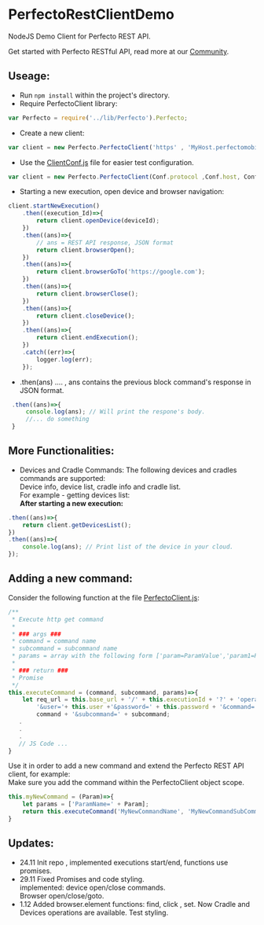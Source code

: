 # PerfectoRestClientDemo
NodeJS Demo Client for Perfecto REST API. <br/>

Get started with Perfecto RESTful API, read more at our [Community](https://community.perfectomobile.com/posts/938046-getting-started-with-rest-api).

## **Useage:**

- Run `npm install` within the project's directory.
- Require PerfectoClient library:
``` JavaScript
var Perfecto = require('../lib/Perfecto').Perfecto;
``` 
- Create a new client:
```JavaScript
var client = new Perfecto.PerfectoClient('https' , 'MyHost.perfectomobile.com', MyUser, MyPassword);
``` 
- Use the [ClientConf.js](test/ClientConf.js) file for easier test configuration.
```JavaScript
var client = new Perfecto.PerfectoClient(Conf.protocol ,Conf.host, Conf.user, Conf.pass);
``` 
- Starting a new execution, open device and browser navigation:
```JavaScript
client.startNewExecution()
    .then((execution_Id)=>{
        return client.openDevice(deviceId);
    })
    .then((ans)=>{
        // ans = REST API response, JSON format
        return client.browserOpen();
    })
    .then((ans)=>{
        return client.browserGoTo('https://google.com');
    })
    .then((ans)=>{
        return client.browserClose();
    })
    .then((ans)=>{
        return client.closeDevice();
    })
    .then((ans)=>{
        return client.endExecution();
    })
    .catch((err)=>{
        logger.log(err);
    });

``` 
- .then(ans) .... , ans contains the previous block command's response in JSON format. 
```JavaScript
 .then((ans)=>{
     console.log(ans); // Will print the respone's body.
     //... do something
 }
```

## **More Functionalities:**
- Devices and Cradle Commands: 
  The following devices and cradles commands are supported: <br/>
  Device info, device list, cradle info and cradle list. <br/>
  For example - getting devices list: <br/>
  **After starting a new execution:** 
```JavaScript
.then((ans)=>{
    return client.getDevicesList();
})
.then((ans)=>{
    console.log(ans); // Print list of the device in your cloud.
});
```

## **Adding a new command:** 
Consider the following function at the file [PerfectoClient.js](lib/PerfectoClient.js): <br/>
```JavaScript
/**
 * Execute http get command
 * 
 * ### args ###
 * command = command name
 * subcommand = subcommand name
 * params = array with the following form ['param=ParamValue','param1=ParamValue' ....]
 * 
 * ### return ###
 * Promise
 */
this.executeCommand = (command, subcommand, params)=>{
    let req_url = this.base_url + '/' + this.executionId + '?' + 'operation=command' +
        '&user='+ this.user +'&password=' + this.password + '&command=' + 
        command + '&subcommand=' + subcommand;
   .
   .
   .
   // JS Code ...
}
```

Use it in order to add a new command and extend the Perfecto REST API client, for example:<br/>
Make sure you add the command within the PerfectoClient object scope. <br/>
```JavaScript
this.myNewCommand = (Param)=>{
    let params = ['ParamName=' + Param];
    return this.executeCommand('MyNewCommandName', 'MyNewCommandSubCommand', params);
}
```
## **Updates:**
- 24.11 Init repo , implemented executions start/end, functions use promises.
- 29.11 Fixed Promises and code styling.<br/>
    implemented: device open/close commands.<br/>
    Browser open/close/goto. <br/>
- 1.12 Added browser.element functions: find, click , set.
    Now Cradle and Devices operations are available.
    Test styling.